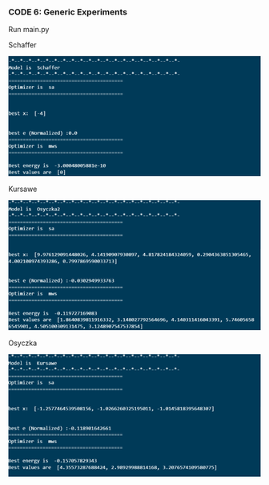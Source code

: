 ### CODE 6: Generic Experiments

Run main.py

Schaffer  

![generic1](https://github.com/juhidesai/x9115baymax/blob/master/hw/code/6/schaffer.png)  

Kursawe  

![generic2](https://github.com/juhidesai/x9115baymax/blob/master/hw/code/6/kursawe.PNG)  

Osyczka  

![generic3](https://github.com/juhidesai/x9115baymax/blob/master/hw/code/6/osy.PNG)  

